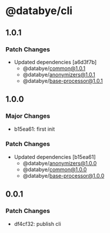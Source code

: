 # @databye/cli

## 1.0.1

### Patch Changes

- Updated dependencies [a6d3f7b]
  - @databye/common@1.0.1
  - @databye/anonymizers@1.0.1
  - @databye/base-processor@1.0.1

## 1.0.0

### Major Changes

- b15ea61: first init

### Patch Changes

- Updated dependencies [b15ea61]
  - @databye/anonymizers@1.0.0
  - @databye/common@1.0.0
  - @databye/base-processor@1.0.0

## 0.0.1

### Patch Changes

- df4cf32: publish cli
